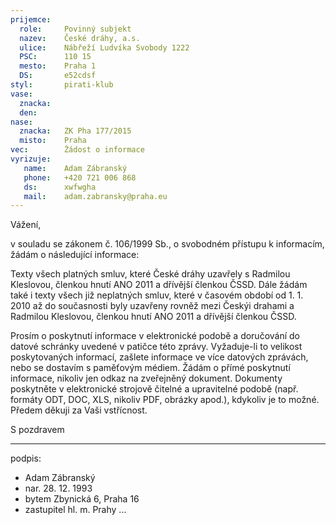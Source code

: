 ```yaml
---
prijemce: 
  role:     Povinný subjekt
  nazev:    České dráhy, a.s.
  ulice:    Nábřeží Ludvíka Svobody 1222
  PSC:      110 15
  mesto:    Praha 1
  DS:       e52cdsf
styl:       pirati-klub
vase:
  znacka:   
  den:
nase:
  znacka:   ZK Pha 177/2015
  misto:    Praha
vec:        Žádost o informace
vyrizuje:   
   name:    Adam Zábranský
   phone:   +420 721 006 868
   ds:      xwfwgha
   mail:    adam.zabransky@praha.eu
---
```


Vážení,

v souladu se zákonem č. 106/1999 Sb., o svobodném přístupu k informacím, žádám o následující informace:

Texty všech platných smluv, které České dráhy uzavřely s Radmilou Kleslovou, členkou hnutí ANO 2011 a dřívější členkou ČSSD. Dále žádám také i texty všech již neplatných smluv, které v časovém období od 1. 1. 2010 až do současnosti byly uzavřeny rovněž mezi Českýi drahami a Radmilou Kleslovou, členkou hnutí ANO 2011 a dřívější členkou ČSSD. 

Prosím o poskytnutí informace v elektronické podobě a doručování do datové schránky uvedené v patičce této zprávy. Vyžaduje-li to velikost poskytovaných informací, zašlete informace ve více datových zprávách, nebo se dostavím s paměťovým médiem. Žádám o přímé poskytnutí informace, nikoliv jen odkaz na zveřejněný dokument. Dokumenty poskytněte v elektronické strojově čitelné a upravitelné podobě (např. formáty ODT, DOC, XLS, nikoliv PDF, obrázky apod.), kdykoliv je to možné. Předem děkuji za Vaši vstřícnost. 

S pozdravem

---
podpis: 
  - Adam Zábranský
  - nar. 28. 12. 1993
  - bytem Zbynická 6, Praha 16
  - zastupitel hl. m. Prahy
...
